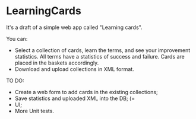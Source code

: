# LearningCards

It's a draft of a simple web app called "Learning cards".

You can:

* Select a collection of cards, learn the terms, and see your improvement statistics. 
All terms have a statistics of success and failure. Cards are placed in the baskets accordingly.
* Download and upload collections in XML format.


TO DO:
* Create a web form to add cards in the existing collections;
* Save statistics and uploaded XML into the DB; (= 
* UI;
* More Unit tests.
